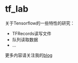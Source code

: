 # tf_lab

关于Tensorflow的一些特性的研究：
- TFRecords读写文件
- 队列读取数据
- ...

更多内容请关注我的[blog](http://ycszen.github.io/)
